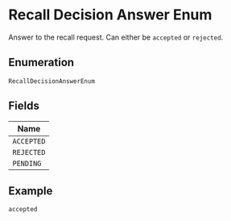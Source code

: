 
# Recall Decision Answer Enum

Answer to the recall request. Can either be `accepted` or `rejected`.

## Enumeration

`RecallDecisionAnswerEnum`

## Fields

| Name |
|  --- |
| `ACCEPTED` |
| `REJECTED` |
| `PENDING` |

## Example

```
accepted
```

